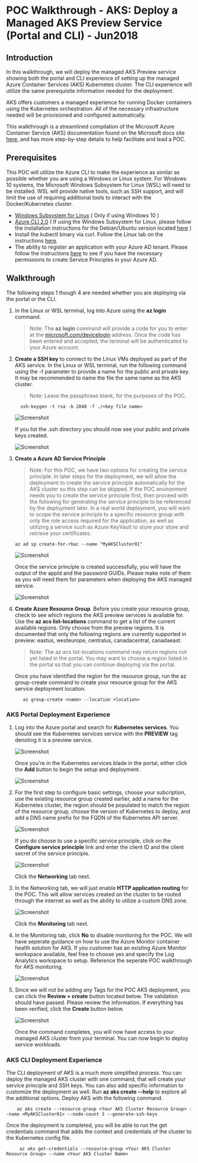 # POC Walkthrough - AKS: Deploy a Managed AKS Preview Service (Portal and CLI) - Jun2018

## Introduction
In this walkthrough, we will deploy the managed AKS Preview service showing both the portal and CLI experience of setting up the managed Azure Container Services (AKS) Kubernetes cluster. The CLI experience will utilize the same prerequisite information needed for the deployment. 

AKS offers customers a managed experience for running Docker containers using the Kubernetes orchestration. All of the necessary infrastructure needed will be provisioned and configured automatically. 

This walkthrough is a streamlined compilation of the Microsoft Azure Container Service (AKS) documentation found on the Microsoft docs site [here](https://docs.microsoft.com/en-us/azure/aks/intro-kubernetes), and has more step-by-step details to help facilitate and lead a POC.

## Prerequisites
This POC will utilize the Azure CLI to make the experience as similar as possible whether you are using a Windows or Linux system. For Windows 10 systems, the Microsoft Windows Subsystem for Linux (WSL) will need to be installed. WSL will provide native tools, such as SSH support, and will limit the use of requiring additional tools to interact with the Docker/Kubernetes cluster.
* [Windows Subsystem for Linux](https://docs.microsoft.com/en-us/windows/wsl/install-win10) ( Only if using Windows 10 )
* [Azure CLI 2.0](https://docs.microsoft.com/en-us/cli/azure/install-azure-cli?view=azure-cli-latest) ( If using the Windows Subsystem for Linux, please follow the installation instructions for the Debian/Ubuntu version located [here](https://docs.microsoft.com/en-us/cli/azure/install-azure-cli-apt?view=azure-cli-latest) )
* Install the kubectl binary via curl. Follow the Linux tab on the instructions [here](https://kubernetes.io/docs/tasks/tools/install-kubectl/#install-kubectl-binary-via-curl). 
* The ability to register an application with your Azure AD tenant. Please follow the instructions [here](https://docs.microsoft.com/en-us/azure/azure-resource-manager/resource-group-create-service-principal-portal#required-permissions) to see if you have the necessary permissions to create Service Principles in your Azure AD.

## Walkthrough
The following steps 1 though 4 are needed whether you are deploying via the portal or the CLI. 

1. In the Linux or WSL terminal, log into Azure using the **az login** command.

   > Note: The **az login** command will provide a code for you to enter at the [microsoft.com/devicelogin](https://microsoft.com/devicelogin) address. Once the code has been entered and accepted, the terminal will be authenticated to your Azure account.

2. **Create a SSH key** to connect to the Linux VMs deployed as part of the AKS service. In the Linux or WSL terminal, run the following command using the -f parameter to provide a name for the public and private key. It may be recommended to name the file the same name as the AKS cluster.
   > Note: Leave the passphrase blank, for the purposes of the POC.
    ```
      ssh-keygen -t rsa -b 2048 -f ./<key file name>
    ```
    ![Screenshot](images/acs-aks-managed-deployment/portal-AKS-preview-create-sshkey-01.png)
    
    If you list the .ssh directory you should now see your public and private keys created.
    
    ![Screenshot](images/acs-aks-managed-deployment/portal-AKS-preview-create-sshkey-02.png)
    
3. **Create a Azure AD Service Principle**
     > Note: For this POC, we have two options for creating the service principle. In later steps for the deployment, we will allow the deployment to create the service principle automatically for the AKS cluster so this step can be skipped. If the POC environment needs you to create the service principle first, then proceed with the following for generating the service principle to be referenced by the deployment later. In a real world deployment, you will want to scope the service principle to a specific resource group with only the role access required for the application, as well as utilizing a service such as Azure KeyVault to store your store and retrieve your certificates.
     
     ```
     az ad sp create-for-rbac --name "MyAKSCluster01"
     ```
     ![Screenshot](images/acs-aks-managed-deployment/portal-AKS-preview-create-sp-01.png)
     
     Once the service principle is created successfully, you will have the output of the appId and the password GUIDs. Please make note of them as you will need them for parameters when deploying the AKS managed service.
     
     ![Screenshot](images/acs-aks-managed-deployment/portal-AKS-preview-create-sp-02.png)
     
 4. **Create Azure Resource Group**. Before you create your resource group, check to see which regions the AKS preview services is available for. Use the **az acs list-locations** command to get a list of the current available regions. Only choose from the preview regions. It is documented that only the following regions are currently supported in preview: eastus, westeurope, centralus, canadacentral, canadaeast.
 
      > Note: The az acs list-locations command may return regions not yet listed in the portal. You may want to choose a region listed in the portal so that you can continue deploying via the portal.
      
      Once you have identified the region for the resource group, run the az group-create command to create your resource group for the AKS service deployment location.
      ```
         az group-create <name> --location <location>
      ```
  
  ### AKS Portal Deployment Experience
  1. Log into the Azure portal and search for **Kubernetes services**. You should see the Kubernetes services service with the **PREVIEW** tag denoting it is a preview service.
      
      ![Screenshot](images/acs-aks-managed-deployment/portal-AKS-preview-services-search-062018.png)
 
      Once you're in the Kubernetes services blade in the portal, either click the **Add** button to begin the setup and deployment.
      
      ![Screenshot](images/acs-aks-managed-deployment/portal-AKS-preview-services-add-link-062018.png)
      
  2. For the first step to configure basic settings, choose your subcription, use the existing resource group created earlier, add a name for the Kubernetes cluster, the region should be populated to match the region of the resource group, choose the version of Kubernetes to deploy, and add a DNS name prefix for the FQDN of the Kubernetes API server.
  
      ![Screenshot](images/acs-aks-managed-deployment/portal-AKS-preview-create-step-01-basics-062018.png)
      
      If you do choose to use a specific service principle, click on the **Configure service principle** link and enter the client ID and the client secret of the service principle.
      
      ![Screenshot](images/acs-aks-managed-deployment/portal-AKS-preview-create-step-01a-basics-062018.png)
      
      Click the **Networking** tab next.
      
  3. In the Networking tab, we will just enable **HTTP application routing** for the POC. This will allow services created on the cluster to be routed through the internet as well as the ability to utilize a custom DNS zone.
      
      ![Screenshot](images/acs-aks-managed-deployment/portal-AKS-preview-create-step-02-networking-062018.png)
      
      Click the **Monitoring** tab next.
      
 
  4. In the Monitoring tab, click **No** to disable monitoring for the POC. We will have seperate guidance on how to use the Azure Monitor container health solution for AKS. If you customer has an existing Azure Monitor workspace available, feel free to choose yes and specify the Log Analytics workspace to setup. Reference the seperate POC walkthrough for AKS monitoring. 
   
      ![Screenshot](images/acs-aks-managed-deployment/portal-AKS-preview-create-step-02-networking-062018.png)
  
   5. Since we will not be adding any Tags for the POC AKS deployment, you can click the **Review + create** button located below. The validation should have passed. Please review the information. If everything has been verified, click the **Create** button below.
      
      ![Screenshot](images/acs-aks-managed-deployment/portal-AKS-preview-create-step-04-reviewcreate-062018.png)
      
      Once the command completes, you will now have access to your managed AKS cluster from your terminal. You can now begin to deploy service workloads.
 
  ### AKS CLI Deployment Experience    
  The CLI deployment of AKS is a much more simplified process. You can deploy the managed AKS cluster with one command, that will create your service principle and SSH keys. You can also add specific information to customize the deployment as well. Run **az aks create --help** to explore all the additional options. Deploy AKS with the following command.
  
  ```
      az aks create --resource-group <Your AKS Cluster Resource Group> --name <MyAKSCluster01> --node-count 3 --generate-ssh-keys
  ```
  
  Once the deployment is completed, you will be able to run the get credentials command that adds the context and credentials of the cluster to the Kubernetes config file.
   
  ```
       az aks get-credentials --resource-group <Your AKS Cluster Resource Group> --name <Your AKS Cluster Name>
  ```
  
